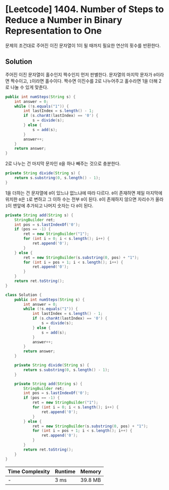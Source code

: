 # [Leetcode] 1404. Number of Steps to Reduce a Number in Binary Representation to One

문제의 조건대로 주어진 이진 문자열이 1이 될 때까지 필요한 연산의 횟수를 반환한다.

## Solution

주어진 이진 문자열이 홀수인지 짝수인지 먼저 판별한다. 문자열의 마지막 문자가 `0`이라면 짝수이고, `1`이라면 홀수이다. 짝수면 이진수를 2로 나누어주고 홀수라면 1을 더해 2로 나눌 수 있게 맞춘다.

```java
public int numSteps(String s) {
    int answer = 0;
    while (!s.equals("1")) {
        int lastIndex = s.length() - 1;
        if (s.charAt(lastIndex) == '0') {
            s = divide(s);
        } else {
            s = add(s);
        }
        answer++;
    }
    return answer;
}
```

2로 나누는 건 마지막 문자인 `0`을 하나 빼주는 것으로 충분한다.

```java
private String divide(String s) {
    return s.substring(0, s.length() - 1);
}
```

1을 더하는 건 문자열에 `0`이 있느냐 없느냐에 따라 다르다. `0`이 존재하면 제일 마지막에 위치한 `0`은 `1`로 변하고 그 이하 수는 전부 `0`이 된다. `0`이 존재하지 않으면 자리수가 올라 `1`이 맨앞에 추가되고 나머지 숫자는 다 `0`이 된다.

```java
private String add(String s) {
    StringBuilder ret;
    int pos = s.lastIndexOf('0');
    if (pos == -1) {
        ret = new StringBuilder("1");
        for (int i = 0; i < s.length(); i++) {
            ret.append('0');
        }
    } else {
        ret = new StringBuilder(s.substring(0, pos) + "1");
        for (int i = pos + 1; i < s.length(); i++) {
            ret.append('0');
        }
    }
    return ret.toString();
}
```

```java
class Solution {
    public int numSteps(String s) {
        int answer = 0;
        while (!s.equals("1")) {
            int lastIndex = s.length() - 1;
            if (s.charAt(lastIndex) == '0') {
                s = divide(s);
            } else {
                s = add(s);
            }
            answer++;
        }
        return answer;
    }

    private String divide(String s) {
        return s.substring(0, s.length() - 1);
    }

    private String add(String s) {
        StringBuilder ret;
        int pos = s.lastIndexOf('0');
        if (pos == -1) {
            ret = new StringBuilder("1");
            for (int i = 0; i < s.length(); i++) {
                ret.append('0');
            }
        } else {
            ret = new StringBuilder(s.substring(0, pos) + "1");
            for (int i = pos + 1; i < s.length(); i++) {
                ret.append('0');
            }
        }
        return ret.toString();
    }
}
```

| Time Complexity | Runtime | Memory |
|-----------------|---------|--------|
| - | 3 ms | 39.8 MB |

